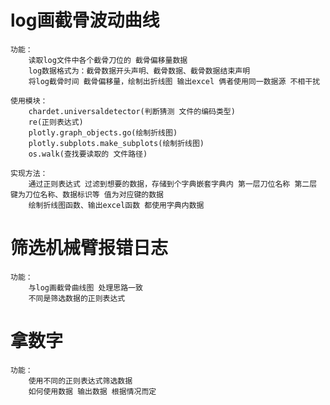 # log画截骨波动曲线
    功能：
        读取log文件中各个截骨刀位的 截骨偏移量数据
        log数据格式为：截骨数据开头声明、截骨数据、截骨数据结束声明
        将log截骨时间 截骨偏移量，绘制出折线图 输出excel 俩者使用同一数据源 不相干扰

    使用模块：
        chardet.universaldetector(判断猜测 文件的编码类型)
        re(正则表达式)
        plotly.graph_objects.go(绘制折线图)
        plotly.subplots.make_subplots(绘制折线图)
        os.walk(查找要读取的 文件路径)
    
    实现方法：
        通过正则表达式 过滤到想要的数据，存储到个字典嵌套字典内 第一层刀位名称 第二层 键为刀位名称、数据标识等 值为对应键的数据 
        绘制折线图函数、输出excel函数 都使用字典内数据
        
# 筛选机械臂报错日志
    功能：
        与log画截骨曲线图 处理思路一致
        不同是筛选数据的正则表达式

# 拿数字
    功能：
        使用不同的正则表达式筛选数据
        如何使用数据 输出数据 根据情况而定